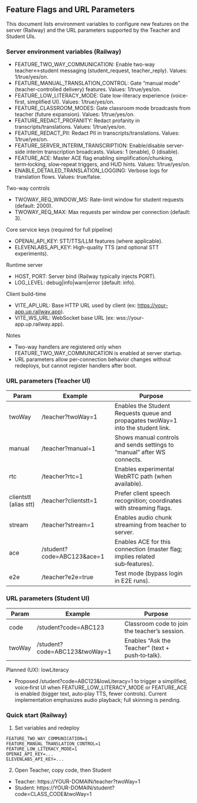 ## Feature Flags and URL Parameters

This document lists environment variables to configure new features on the server (Railway) and the URL parameters supported by the Teacher and Student UIs.

### Server environment variables (Railway)

- FEATURE_TWO_WAY_COMMUNICATION: Enable two-way teacher↔student messaging (student_request, teacher_reply). Values: 1/true/yes/on.
- FEATURE_MANUAL_TRANSLATION_CONTROL: Gate “manual mode” (teacher-controlled delivery) features. Values: 1/true/yes/on.
- FEATURE_LOW_LITERACY_MODE: Gate low-literacy experience (voice-first, simplified UI). Values: 1/true/yes/on.
- FEATURE_CLASSROOM_MODES: Gate classroom mode broadcasts from teacher (future expansion). Values: 1/true/yes/on.
- FEATURE_REDACT_PROFANITY: Redact profanity in transcripts/translations. Values: 1/true/yes/on.
- FEATURE_REDACT_PII: Redact PII in transcripts/translations. Values: 1/true/yes/on.
- FEATURE_SERVER_INTERIM_TRANSCRIPTION: Enable/disable server-side interim transcription broadcasts. Values: 1 (enable), 0 (disable).
- FEATURE_ACE: Master ACE flag enabling simplification/chunking, term‑locking, slow‑repeat triggers, and HUD hints. Values: 1/true/yes/on.
- ENABLE_DETAILED_TRANSLATION_LOGGING: Verbose logs for translation flows. Values: true/false.

Two-way controls
- TWOWAY_REQ_WINDOW_MS: Rate-limit window for student requests (default: 2000).
- TWOWAY_REQ_MAX: Max requests per window per connection (default: 3).

Core service keys (required for full pipeline)
- OPENAI_API_KEY: STT/TTS/LLM features (where applicable).
- ELEVENLABS_API_KEY: High-quality TTS (and optional STT experiments).

Runtime server
- HOST, PORT: Server bind (Railway typically injects PORT).
- LOG_LEVEL: debug|info|warn|error (default: info).

Client build-time
- VITE_API_URL: Base HTTP URL used by client (ex: https://your-app.up.railway.app).
- VITE_WS_URL: WebSocket base URL (ex: wss://your-app.up.railway.app).

Notes
- Two-way handlers are registered only when FEATURE_TWO_WAY_COMMUNICATION is enabled at server startup.
- URL parameters allow per-connection behavior changes without redeploys, but cannot register handlers after boot.

### URL parameters (Teacher UI)

| Param | Example | Purpose |
|---|---|---|
| twoWay | /teacher?twoWay=1 | Enables the Student Requests queue and propagates twoWay=1 into the student link. |
| manual | /teacher?manual=1 | Shows manual controls and sends settings to “manual” after WS connects. |
| rtc | /teacher?rtc=1 | Enables experimental WebRTC path (when available). |
| clientstt (alias stt) | /teacher?clientstt=1 | Prefer client speech recognition; coordinates with streaming flags. |
| stream | /teacher?stream=1 | Enables audio chunk streaming from teacher to server. |
| ace | /student?code=ABC123&ace=1 | Enables ACE for this connection (master flag; implies related sub‑features). |
| e2e | /teacher?e2e=true | Test mode (bypass login in E2E runs). |

### URL parameters (Student UI)

| Param | Example | Purpose |
|---|---|---|
| code | /student?code=ABC123 | Classroom code to join the teacher’s session. |
| twoWay | /student?code=ABC123&twoWay=1 | Enables “Ask the Teacher” (text + push‑to‑talk). |

Planned (UX): lowLiteracy
- Proposed /student?code=ABC123&lowLiteracy=1 to trigger a simplified, voice‑first UI when FEATURE_LOW_LITERACY_MODE or FEATURE_ACE is enabled (bigger text, auto‑play TTS, fewer controls). Current implementation emphasizes audio playback; full skinning is pending.

### Quick start (Railway)

1) Set variables and redeploy
```
FEATURE_TWO_WAY_COMMUNICATION=1
FEATURE_MANUAL_TRANSLATION_CONTROL=1
FEATURE_LOW_LITERACY_MODE=1
OPENAI_API_KEY=...
ELEVENLABS_API_KEY=...
```

2) Open Teacher, copy code, then Student
- Teacher: https://YOUR-DOMAIN/teacher?twoWay=1
- Student: https://YOUR-DOMAIN/student?code=CLASS_CODE&twoWay=1


